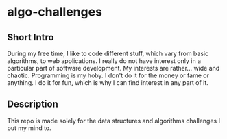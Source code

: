 # algo-challenges

## Short Intro

During my free time, I like to code different stuff, which vary from basic algorithms, to web applications.
I really do not have interest only in a particular part of software development.
My interests are rather... wide and chaotic.
Programming is my hoby. I don't do it for the money or fame or anything. I do it for fun, which is why
I can find interest in any part of it.

## Description

This repo is made solely for the data structures and algorithms challenges I put my mind to.